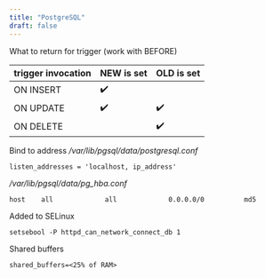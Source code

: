 ```yaml
---
title: "PostgreSQL"
draft: false
---
```


What to return for trigger (work with BEFORE)

|trigger invocation|NEW is set|OLD is set|
|------------------|----------|----------|
|ON INSERT         |✔️        |          |
|ON UPDATE         |✔️        |✔️        |
|ON DELETE         |          |✔️        |

Bind to address
_/var/lib/pgsql/data/postgresql.conf_

```text
listen_addresses = 'localhost, ip_address'  
```

_/var/lib/pgsql/data/pg_hba.conf_

```text
host    all             all             0.0.0.0/0          md5
```

Added to SELinux

```text
setsebool -P httpd_can_network_connect_db 1
```

Shared buffers

```text
shared_buffers=<25% of RAM>
```
